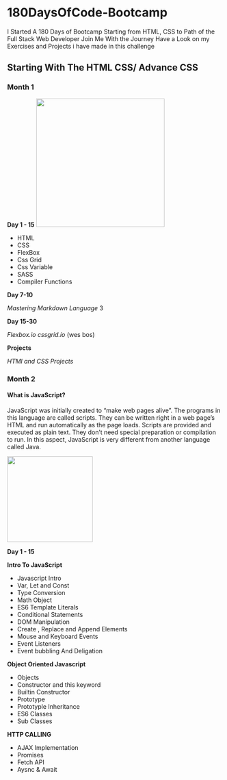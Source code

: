 # 180DaysOfCode-Bootcamp
I Started A 180 Days of Bootcamp Starting from HTML, CSS to Path of the Full Stack Web Developer Join Me With the Journey Have a Look on my Exercises and Projects i have made in this challenge

## Starting With The HTML CSS/ Advance CSS

### Month 1

__Day 1 - 15__                                          <img src="http://www.bobbyberberyan.com/wp-content/uploads/2012/03/HTML5CSS3Logos.svg" height="300px" width="300px"  />
* HTML
* CSS
* FlexBox
* Css Grid
* Css Variable 
* SASS
* Compiler Functions

__Day 7-10__

_Mastering Markdown Language_
3

__Day 15-30__

_Flexbox.io_
_cssgrid.io_
(wes bos)

__Projects__

_HTMl and CSS Projects_

### Month 2


#### What is JavaScript?

JavaScript was initially created to “make web pages alive”.
The programs in this language are called scripts. They can be written right in a web page’s HTML and run automatically as the page loads.
Scripts are provided and executed as plain text. They don’t need special preparation or compilation to run.
In this aspect, JavaScript is very different from another language called Java.

<img src="https://upload.wikimedia.org/wikipedia/commons/6/6a/JavaScript-logo.png" height = "200px" width ="200px" />

__Day 1 - 15__                                      

__Intro To JavaScript__

* Javascript Intro
* Var, Let and Const
* Type Conversion
* Math Object 
* ES6 Template Literals 
* Conditional Statements
* DOM Manipulation
* Create , Replace and Append Elements
* Mouse and Keyboard Events
* Event Listeners
* Event bubbling And Deligation

__Object Oriented Javascript__

* Objects 
* Constructor and this keyword
* Builtin Constructor
* Prototype 
* Prototyple Inheritance
* ES6 Classes
* Sub Classes

__HTTP CALLING__

* AJAX Implementation
* Promises
* Fetch API
* Aysnc & Await
